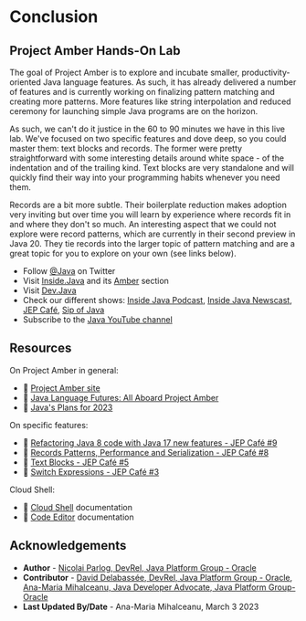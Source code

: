 #  Conclusion

## Project Amber Hands-On Lab

The goal of Project Amber is to explore and incubate smaller, productivity-oriented Java language features.
As such, it has already delivered a number of features and is currently working on finalizing pattern matching and creating more patterns.
More features like string interpolation and reduced ceremony for launching simple Java programs are on the horizon.

As such, we can't do it justice in the 60 to 90 minutes we have in this live lab.
We've focused on two specific features and dove deep, so you could master them: text blocks and records.
The former were pretty straightforward with some interesting details around white space - of the indentation and of the trailing kind.
Text blocks are very standalone and will quickly find their way into your programming habits whenever you need them.

Records are a bit more subtle.
Their boilerplate reduction makes adoption very inviting but over time you will learn by experience where records fit in and where they don't so much.
An interesting aspect that we could not explore were record patterns, which are currently in their second preview in Java 20.
They tie records into the larger topic of pattern matching and are a great topic for you to explore on your own (see links below).

* Follow [@Java](https://twitter.com/java) on Twitter
* Visit [Inside.Java](https://inside.java/) and its [Amber](https://inside.java/tag/amber) section
* Visit [Dev.Java](https://dev.java)
* Check our different shows: [Inside Java Podcast](https://inside.java/podcast/), [Inside Java Newscast](https://inside.java/newscast), [JEP Café](https://inside.java/jepcafe), [Sip of Java](https://inside.java/sip)
* Subscribe to the [Java YouTube channel](https://www.youtube.com/java)

## Resources

On Project Amber in general:

* 📝 [Project Amber site](https://openjdk.org/projects/amber/)
* 🎥 [Java Language Futures: All Aboard Project Amber](https://www.youtube.com/watch?v=qul2B8iPC-o)
* 🎥 [Java's Plans for 2023](https://www.youtube.com/watch?v=-sfB40FHfJE)

On specific features:

* 🎥 [Refactoring Java 8 code with Java 17 new features - JEP Café #9](https://www.youtube.com/watch?v=wW7uzc61tZ8)
* 🎥 [Records Patterns, Performance and Serialization - JEP Café #8](https://www.youtube.com/watch?v=1oC9ESbyvqs)
* 🎥 [Text Blocks - JEP Café #5](https://www.youtube.com/watch?v=NDaA9MrTLBM)
* 🎥 [Switch Expressions - JEP Café #3](https://www.youtube.com/watch?v=uNJTkppQEZQ)

Cloud Shell:

* 📝 [Cloud Shell](https://docs.oracle.com/en-us/iaas/Content/API/Concepts/cloudshellintro.htm) documentation
* 📝 [Code Editor](https://docs.oracle.com/en-us/iaas/Content/API/Concepts/code_editor_intro.htm) documentation

## Acknowledgements

* **Author** - [Nicolai Parlog, DevRel, Java Platform Group - Oracle](https://nipafx.dev/)
* **Contributor** -  [David Delabassée, DevRel, Java Platform Group - Oracle](https://twitter.com/delabassee), [Ana-Maria Mihalceanu, Java Developer Advocate, Java Platform Group- Oracle](https://twitter.com/ammbra1508)
* **Last Updated By/Date** - Ana-Maria Mihalceanu, March 3 2023
